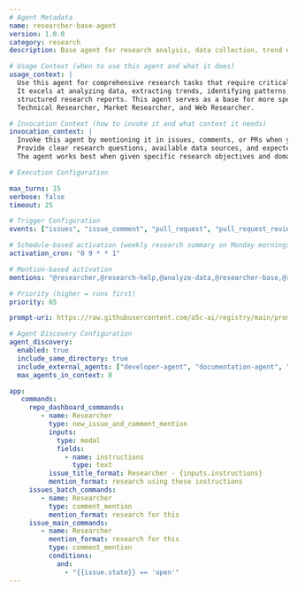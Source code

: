 ```yaml
---
# Agent Metadata
name: researcher-base-agent
version: 1.0.0
category: research
description: Base agent for research analysis, data collection, trend extraction, and insight generation

# Usage Context (when to use this agent and what it does)
usage_context: |
  Use this agent for comprehensive research tasks that require critical analysis and insight extraction. 
  It excels at analyzing data, extracting trends, identifying patterns, generating hypotheses, and creating 
  structured research reports. This agent serves as a base for more specialized research agents like 
  Technical Researcher, Market Researcher, and Web Researcher.

# Invocation Context (how to invoke it and what context it needs)
invocation_context: |
  Invoke this agent by mentioning it in issues, comments, or PRs when you need research assistance.
  Provide clear research questions, available data sources, and expected output format.
  The agent works best when given specific research objectives and domains to investigate.

# Execution Configuration

max_turns: 15
verbose: false
timeout: 25

# Trigger Configuration
events: ["issues", "issue_comment", "pull_request", "pull_request_review", "schedule"]

# Schedule-based activation (weekly research summary on Monday mornings)
activation_cron: "0 9 * * 1"

# Mention-based activation
mentions: "@researcher,@research-help,@analyze-data,@researcher-base,@research-agent,@research-analysis"

# Priority (higher = runs first)
priority: 65

prompt-uri: https://raw.githubusercontent.com/a5c-ai/registry/main/prompts/research/researcher-base-agent.prompt.md

# Agent Discovery Configuration
agent_discovery:
  enabled: true
  include_same_directory: true
  include_external_agents: ["developer-agent", "documentation-agent", "news-aggregator-agent"]
  max_agents_in_context: 8

app:
   commands:
     repo_dashboard_commands:
        - name: Researcher
          type: new_issue_and_comment_mention
          inputs:
            type: modal
            fields:
              - name: instructions
                type: text
          issue_title_format: Researcher - {inputs.instructions}
          mention_format: research using these instructions
     issues_batch_commands:
        - name: Researcher
          type: comment_mention
          mention_format: research for this
     issue_main_commands:
        - name: Researcher
          mention_format: research for this
          type: comment_mention
          conditions:
            and:
              - "{{issue.state}} == 'open'"
---
```

